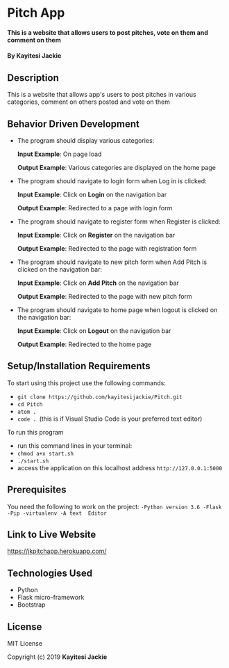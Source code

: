 # Pitch App
#### This is a website that allows users to post pitches, vote on them and comment on them 
#### By **Kayitesi Jackie**
## Description
This is a website that allows app's users to post pitches in various categories, comment on others posted and vote on them
## Behavior Driven Development
* The program should display various categories:

     **Input Example**: On page load

     **Output Example**: Various categories are displayed on the home page

* The program should navigate to login form when Log in is clicked:

     **Input Example**: Click on **Login** on the navigation bar

     **Output Example**: Redirected to a page with login form

* The program should navigate to register form when Register is clicked:

     **Input Example**: Click on **Register** on the navigation bar

     **Output Example**: Redirected to the page with registration form

* The program should navigate to new pitch form when Add Pitch is clicked on the navigation bar:

    **Input Example**: Click on **Add Pitch** on the navigation bar

    **Output Example**: Redirected to the page with new pitch form

* The program should navigate to home page when logout is clicked on the navigation bar:

     **Input Example**: Click on **Logout** on the navigation bar

     **Output Example**: Redirected to the home page

## Setup/Installation Requirements
To start using this project use the following commands:

* `git clone https://github.com/kayitesijackie/Pitch.git`
* `cd Pitch`
* `atom .`
* `code . `(this is if Visual Studio Code is your preferred text editor)

To run this program
* run this command lines in your terminal:
* `chmod a+x start.sh`
* `./start.sh`
* access the application on this localhost address `http://127.0.0.1:5000`

## Prerequisites
You need the following to work on the project:
`-Python version 3.6
-Flask
-Pip
-virtualenv
-A text  Editor`
## Link to Live Website
https://jkpitchapp.herokuapp.com/

## Technologies Used
* Python
* Flask micro-framework
* Bootstrap

## License
MIT License

Copyright (c) 2019 **Kayitesi Jackie**

